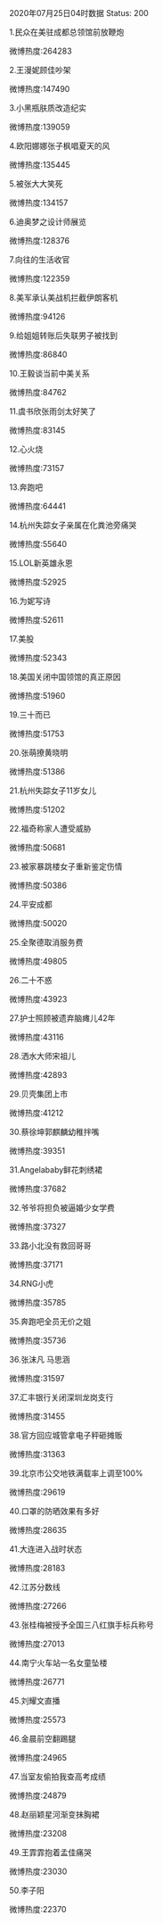 2020年07月25日04时数据
Status: 200

1.民众在美驻成都总领馆前放鞭炮

微博热度:264283

2.王漫妮顾佳吵架

微博热度:147490

3.小黑瓶肤质改造纪实

微博热度:139059

4.欧阳娜娜张子枫唱夏天的风

微博热度:135445

5.被张大大笑死

微博热度:134157

6.迪奥梦之设计师展览

微博热度:128376

7.向往的生活收官

微博热度:122359

8.美军承认美战机拦截伊朗客机

微博热度:94126

9.给姐姐转账后失联男子被找到

微博热度:86840

10.王毅谈当前中美关系

微博热度:84762

11.虞书欣张雨剑太好笑了

微博热度:83145

12.心火烧

微博热度:73157

13.奔跑吧

微博热度:64441

14.杭州失踪女子亲属在化粪池旁痛哭

微博热度:55640

15.LOL新英雄永恩

微博热度:52925

16.为妮写诗

微博热度:52611

17.美股

微博热度:52343

18.美国关闭中国领馆的真正原因

微博热度:51960

19.三十而已

微博热度:51753

20.张萌撩黄晓明

微博热度:51386

21.杭州失踪女子11岁女儿

微博热度:51202

22.福奇称家人遭受威胁

微博热度:50681

23.被家暴跳楼女子重新鉴定伤情

微博热度:50386

24.平安成都

微博热度:50020

25.全聚德取消服务费

微博热度:49805

26.二十不惑

微博热度:43923

27.护士照顾被遗弃脑瘫儿42年

微博热度:43116

28.洒水大师宋祖儿

微博热度:42893

29.贝壳集团上市

微博热度:41212

30.蔡徐坤郭麒麟幼稚拌嘴

微博热度:39351

31.Angelababy鲜花刺绣裙

微博热度:37682

32.爷爷将担负被逼婚少女学费

微博热度:37327

33.路小北没有救回哥哥

微博热度:37171

34.RNG小虎

微博热度:35785

35.奔跑吧全员无价之姐

微博热度:35736

36.张沫凡 马思涵

微博热度:31597

37.汇丰银行关闭深圳龙岗支行

微博热度:31455

38.官方回应城管拿电子秤砸摊贩

微博热度:31363

39.北京市公交地铁满载率上调至100%

微博热度:29619

40.口罩的防晒效果有多好

微博热度:28635

41.大连进入战时状态

微博热度:28183

42.江苏分数线

微博热度:27266

43.张桂梅被授予全国三八红旗手标兵称号

微博热度:27013

44.南宁火车站一名女童坠楼

微博热度:26771

45.刘耀文直播

微博热度:25573

46.金晨前空翻踢腿

微博热度:24965

47.当室友偷拍我查高考成绩

微博热度:24879

48.赵丽颖星河渐变抹胸裙

微博热度:23208

49.王霏霏抱着孟佳痛哭

微博热度:23030

50.李子阳

微博热度:22370


